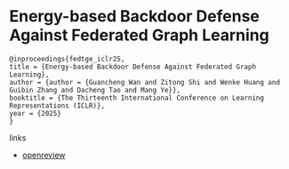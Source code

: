 # Energy-based Backdoor Defense Against Federated Graph Learning

```
@inproceedings{fedtge_iclr25,
title = {Energy-based Backdoor Defense Against Federated Graph Learning},
author = {author = {Guancheng Wan and Zitong Shi and Wenke Huang and Guibin Zhang and Dacheng Tao and Mang Ye}},
booktitle = {The Thirteenth International Conference on Learning Representations (ICLR)},
year = {2025}
}
```

links
- [openreview](https://openreview.net/forum?id=5Jc7r5aqHJ)
